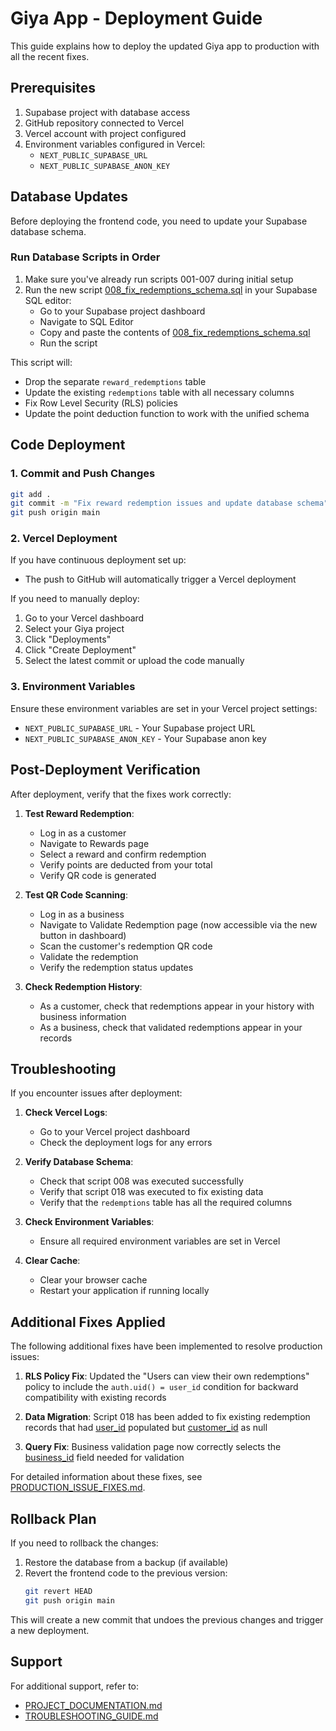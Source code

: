 # Giya App - Deployment Guide

This guide explains how to deploy the updated Giya app to production with all the recent fixes.

## Prerequisites

1. Supabase project with database access
2. GitHub repository connected to Vercel
3. Vercel account with project configured
4. Environment variables configured in Vercel:
   - `NEXT_PUBLIC_SUPABASE_URL`
   - `NEXT_PUBLIC_SUPABASE_ANON_KEY`

## Database Updates

Before deploying the frontend code, you need to update your Supabase database schema.

### Run Database Scripts in Order

1. Make sure you've already run scripts 001-007 during initial setup
2. Run the new script [008_fix_redemptions_schema.sql](file:///c%3A/Users/User/OneDrive/Desktop/giya/scripts/008_fix_redemptions_schema.sql) in your Supabase SQL editor:
   - Go to your Supabase project dashboard
   - Navigate to SQL Editor
   - Copy and paste the contents of [008_fix_redemptions_schema.sql](file:///c%3A/Users/User/OneDrive/Desktop/giya/scripts/008_fix_redemptions_schema.sql)
   - Run the script

This script will:
- Drop the separate `reward_redemptions` table
- Update the existing `redemptions` table with all necessary columns
- Fix Row Level Security (RLS) policies
- Update the point deduction function to work with the unified schema

## Code Deployment

### 1. Commit and Push Changes

```bash
git add .
git commit -m "Fix reward redemption issues and update database schema"
git push origin main
```

### 2. Vercel Deployment

If you have continuous deployment set up:
- The push to GitHub will automatically trigger a Vercel deployment

If you need to manually deploy:
1. Go to your Vercel dashboard
2. Select your Giya project
3. Click "Deployments"
4. Click "Create Deployment"
5. Select the latest commit or upload the code manually

### 3. Environment Variables

Ensure these environment variables are set in your Vercel project settings:
- `NEXT_PUBLIC_SUPABASE_URL` - Your Supabase project URL
- `NEXT_PUBLIC_SUPABASE_ANON_KEY` - Your Supabase anon key

## Post-Deployment Verification

After deployment, verify that the fixes work correctly:

1. **Test Reward Redemption**:
   - Log in as a customer
   - Navigate to Rewards page
   - Select a reward and confirm redemption
   - Verify points are deducted from your total
   - Verify QR code is generated

2. **Test QR Code Scanning**:
   - Log in as a business
   - Navigate to Validate Redemption page (now accessible via the new button in dashboard)
   - Scan the customer's redemption QR code
   - Validate the redemption
   - Verify the redemption status updates

3. **Check Redemption History**:
   - As a customer, check that redemptions appear in your history with business information
   - As a business, check that validated redemptions appear in your records

## Troubleshooting

If you encounter issues after deployment:

1. **Check Vercel Logs**:
   - Go to your Vercel project dashboard
   - Check the deployment logs for any errors

2. **Verify Database Schema**:
   - Check that script 008 was executed successfully
   - Verify that script 018 was executed to fix existing data
   - Verify that the `redemptions` table has all the required columns

3. **Check Environment Variables**:
   - Ensure all required environment variables are set in Vercel

4. **Clear Cache**:
   - Clear your browser cache
   - Restart your application if running locally

## Additional Fixes Applied

The following additional fixes have been implemented to resolve production issues:

1. **RLS Policy Fix**: Updated the "Users can view their own redemptions" policy to include the `auth.uid() = user_id` condition for backward compatibility with existing records

2. **Data Migration**: Script 018 has been added to fix existing redemption records that had [user_id](file:///c%3A/Users/User/OneDrive/Desktop/giya/scripts/001_create_tables.sql#L97-L97) populated but [customer_id](file:///c%3A/Users/User/OneDrive/Desktop/giya/scripts/007_update_redemptions_table.sql#L3-L3) as null

3. **Query Fix**: Business validation page now correctly selects the [business_id](file:///c%3A/Users/User/OneDrive/Desktop/giya/scripts/007_update_redemptions_table.sql#L4-L4) field needed for validation

For detailed information about these fixes, see [PRODUCTION_ISSUE_FIXES.md](file:///c%3A/Users/User/OneDrive/Desktop/giya/PRODUCTION_ISSUE_FIXES.md).

## Rollback Plan

If you need to rollback the changes:

1. Restore the database from a backup (if available)
2. Revert the frontend code to the previous version:
   ```bash
   git revert HEAD
   git push origin main
   ```

This will create a new commit that undoes the previous changes and trigger a new deployment.

## Support

For additional support, refer to:
- [PROJECT_DOCUMENTATION.md](file:///c%3A/Users/User/OneDrive/Desktop/giya/PROJECT_DOCUMENTATION.md)
- [TROUBLESHOOTING_GUIDE.md](file:///c%3A/Users/User/OneDrive/Desktop/giya/TROUBLESHOOTING_GUIDE.md)